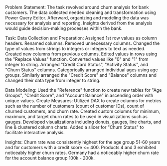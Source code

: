 Problem Statement:
The task revolved around churn analysis for bank customers. The data collected needed cleaning and transformation using Power Query Editor. Afterward, organizing and modeling the data was necessary for analysis and reporting. Insights derived from the analysis would guide decision-making processes within the bank.

Task:
Data Collection and Preparation:
Assigned 1st row values as column headers.
Renamed columns.
Removed unnecessary columns.
Changed the type of values from strings to integers or integers to text as needed.
Created new columns from previous columns.
Edited values in rows using the "Replace Values" function.
Converted values like "0" and "1" from integer to string.
Arranged "Credit Card Status", "Activity Status", and "Churn Status" columns.
Categorically arranged individual ages using age groups.
Similarly arranged the "Credit Score" and "Balance" columns and changed their data type from integer to string.

Data Modeling:
Used the "Reference" function to create new tables for "Age Groups", "Credit Score", and "Account Balance" in ascending order with unique values.
Create Measures:
Utilized DAX to create columns for metrics such as the number of customers (count of customer IDs), count of churned customers, and churn rate.
Created custom columns for minimum, maximum, and target churn rates to be used in visualizations such as gauges.
Developed visualizations including donuts, gauges, line charts, and line & clustered column charts.
Added a slicer for "Churn Status" to facilitate interactive analysis.

Insights:
Churn rate was consistently highest for the age group 51-60 years and for customers with a credit score <= 400.
Products 4 and 3 exhibited noticeably higher churn rates.
Germany had a noticeably higher churn rate for the account balance group 100k - 200k.
